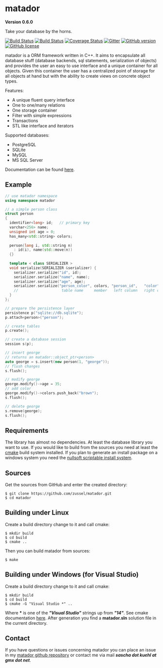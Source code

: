 matador
=======

__Version 0.6.0__

Take your database by the horns.

[![Build Status](https://travis-ci.org/zussel/matador.png?branch=develop)](https://travis-ci.org/zussel/matador)
[![Build Status](https://ci.appveyor.com/api/projects/status/github/zussel/matador?svg=true)](https://ci.appveyor.com/project/zussel/matador)
[![Coverage Status](https://coveralls.io/repos/github/zussel/matador/badge.svg?branch=develop)](https://coveralls.io/github/zussel/matador?branch=develop)
[![Gitter](https://img.shields.io/gitter/room/zussel/oos.svg)](https://gitter.im/oos-orm/Lobby)
[![GitHub version](https://badge.fury.io/gh/zussel%2Fmatador.svg)](https://badge.fury.io/gh/zussel%2Fmatador)
[![GitHub license](https://img.shields.io/badge/License-GPL%20v3-blue.svg)](https://raw.githubusercontent.com/zussel/matador/develop/License)

matador is a ORM framework written in C++. It aims to encapsulate all database stuff
(database backends, sql statements, serialization of objects) and provides the user an
easy to use interface and a unique container for all objects. Given this container the user
has a centralized point of storage for all objects at hand but with the ability to create views on
concrete object types.

Features:

 * A unique fluent query interface
 * One to one/many relations
 * One storage container
 * Filter with simple expressions
 * Transactions
 * STL like interface and iterators

Supported databases:
 * PostgreSQL
 * SQLite
 * MySQL
 * MS SQL Server

Documentation can be found [here](http://zussel.github.io/matador).

Example
-------

```cpp
// use matador namespace
using namespace matador

// a simple person class
struct person
{
  identifier<long> id;   // primary key
  varchar<256> name;
  unsigned int age = 0;
  has_many<std::string> colors;
  
  person(long i, std::string n)
    : id(i), name(std::move(n))
  {}
  
  template < class SERIALIZER >
  void serialize(SERIALIZER &serializer) {
    serializer.serialize("id", id);
    serializer.serialize("name", name);
    serializer.serialize("age", age);
    serializer.serialize("person_color", colors, "person_id",   "color");
    //                    table name     member   left column   right column
  }
};

// prepare the persistence layer
persistence p("sqlite://db.sqlite");
p.attach<person>("person");

// create tables
p.create();

// create a database session
session s(p);

// insert george
// returns an matador::object_ptr<person>
auto george = s.insert(new person(1, "george"));
// flush changes
s.flush();

// modify george
george.modify()->age = 35;
// add color
george.modify()->colors.push_back("brown");
s.flush();

// delete george
s.remove(george);
s.flush();
```
Requirements
------------

The library has almost no dependencies. At least the database library you want to use.
If you would like to build from the sources you need at least the
[cmake](http://www.cmake.org) build system installed. If you plan to generate an install
package on a windows system you need the
[nullsoft scriptable install system](http://nsis.sourceforge.net).
          
Sources
-------

Get the sources from GitHub and enter the created directory:

    $ git clone https://github.com/zussel/matador.git
    $ cd matador

Building under Linux
--------------------

Create a build directory change to it and call cmake:

    $ mkdir build
    $ cd build
    $ cmake ..
    
Then you can build matador from sources:

    $ make

Building under Windows (for Visual Studio)
------------------------------------------

Create a build directory change to it and call cmake:

    $ mkdir build
    $ cd build
    $ cmake -G "Visual Studio *" ..

Where __*__ is one of the *__"Visual Studio"__* strings up from *__"14"__*. See cmake
documentation [here](https://cmake.org/cmake/help/v3.6/manual/cmake-generators.7.html?#visual-studio-generators).
After generation you find a __matador.sln__ solution file in the current directory.

Contact
-------

If you have questions or issues concerning matador you can place an issue in my
[matador github repository](https://github.com/zussel/matador/issues?milestone=1&state=open) or
contact me via mail *__sascha dot kuehl at gmx dot net__*.
